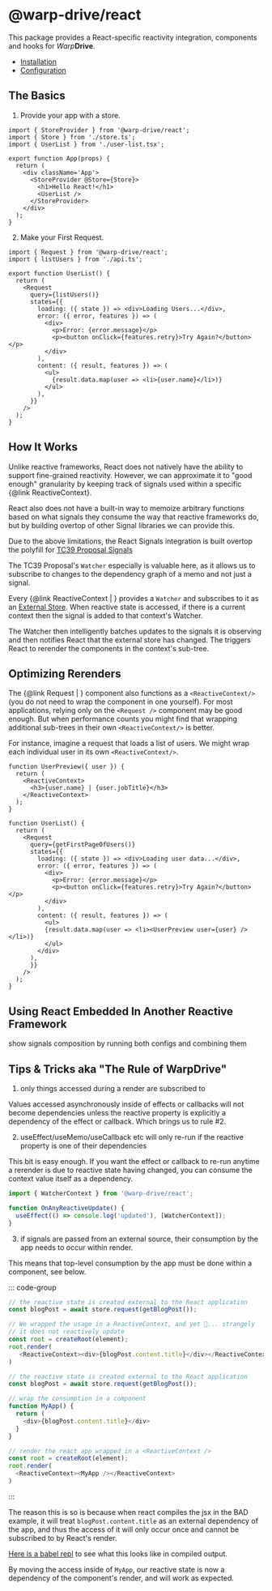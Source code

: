 # @warp-drive/react

This package provides a React-specific reactivity integration,
components and hooks for *Warp***Drive**.

- [Installation](/guides/1-configuration/1-overview#react)
- [Configuration](/guides/1-configuration/2-setup/1-universal)

## The Basics

1. Provide your app with a store.

```tsx [src/app.tsx]
import { StoreProvider } from '@warp-drive/react';
import { Store } from './store.ts';
import { UserList } from './user-list.tsx';

export function App(props) {
  return (
    <div className='App'>
      <StoreProvider @Store={Store}>
        <h1>Hello React!</h1>
        <UserList />
      </StoreProvider>
    </div>
  );
}
```

2. Make your First Request.

```tsx [src/users.tsx]
import { Request } from '@warp-drive/react';
import { listUsers } from './api.ts';

export function UserList() {
  return (
    <Request
      query={listUsers()}
      states={{
        loading: ({ state }) => <div>Loading Users...</div>,
        error: ({ error, features }) => (
          <div>
            <p>Error: {error.message}</p>
            <p><button onClick={features.retry}>Try Again?</button></p>
          </div>
        ),
        content: ({ result, features }) => (
          <ul>
            {result.data.map(user => <li>{user.name}</li>)}
          </ul>
        ),
      }}
    />
  );
}
```


## How It Works

Unlike reactive frameworks, React does not natively have the ability to support
fine-grained reactivity. However, we can approximate it to "good enough"
granularity by keeping track of signals used within a specific {@link ReactiveContext}.

React also does not have a built-in way to memoize arbitrary functions based on
what signals they consume the way that reactive frameworks do, but by building
overtop of other Signal libraries we can provide this.

Due to the above limitations, the React Signals integration is built
overtop the polyfill for [TC39 Proposal Signals](https://github.com/tc39/proposal-signals)

The TC39 Proposal's `Watcher` especially is valuable here, as it allows us to subscribe to changes
to the dependency graph of a memo and not just a signal.

Every {@link ReactiveContext | <ReactiveContext />} provides a `Watcher` and subscribes to it as
an [External Store](https://react.dev/reference/react/useSyncExternalStore). When reactive state is
accessed, if there is a current context then the signal is added to that context's Watcher.

The Watcher then intelligently batches updates to the signals it is observing and then notifies React
that the external store has changed. The triggers React to rerender the components in the context's
sub-tree.

## Optimizing Rerenders

The {@link Request | <Request />} component also functions as a `<ReactiveContext/>` (you do not need to wrap the component
in one yourself). For most applications, relying only on the `<Request />` component may be good enough. But when performance
counts you might find that wrapping additional sub-trees in their own `<ReactiveContext/>` is better.

For instance, imagine a request that loads a list of users. We might wrap each individual user in its own `<ReactiveContext/>`.

```tsx
function UserPreview({ user }) {
  return (
    <ReactiveContext>
      <h3>{user.name} | {user.jobTitle}</h3>
    </ReactiveContext>
  );
}

function UserList() {
  return (
    <Request
      query={getFirstPageOfUsers()}
      states={{
        loading: ({ state }) => <div>Loading user data...</div>,
        error: ({ error, features }) => (
          <div>
            <p>Error: {error.message}</p>
            <p><button onClick={features.retry}>Try Again?</button></p>
          </div>
        ),
        content: ({ result, features }) => (
          <ul>
          {result.data.map(user => <li><UserPreview user={user} /></li>)}
          </ul>
        </div>
      ),
      }}
    />
  );
}
```

## Using React Embedded In Another Reactive Framework

show signals composition by running both configs and combining them

## Tips & Tricks aka "The Rule of WarpDrive"

1. only things accessed during a render are subscribed to

Values accessed asynchronously inside of effects or callbacks will not become dependencies unless the reactive
property is explicitly a dependency of the effect or callback. Which brings us to rule #2.

2. useEffect/useMemo/useCallback etc will only re-run if the reactive property is one of their dependencies

This bit is easy enough. If you want the effect or callback to re-run anytime a rerender is due to reactive state
having changed, you can consume the context value itself as a dependency.

```ts
import { WatcherContext } from '@warp-drive/react';

function OnAnyReactiveUpdate() {
  useEffect(() => console.log('updated'), [WatcherContext]);
}
```

3. if signals are passed from an external source, their consumption by the app needs to occur within render.

This means that top-level consumption by the app must be done within a component, see below.

::: code-group

```ts [❌-BAD]
// the reactive state is created external to the React application
const blogPost = await store.request(getBlogPost());

// We wrapped the usage in a ReactiveContext, and yet 🤔... strangely
// it does not reactively update
const root = createRoot(element);
root.render(
   <ReactiveContext><div>{blogPost.content.title}</div></ReactiveContext>
)
```

```ts [✅-GOOD]
// the reactive state is created external to the React application
const blogPost = await store.request(getBlogPost());

// wrap the consumption in a component
function MyApp() {
  return (
    <div>{blogPost.content.title}</div>
  }
}

// render the react app wrapped in a <ReactiveContext />
const root = createRoot(element);
root.render(
  <ReactiveContext><MyApp /></ReactiveContext>
)
```

:::

The reason this is so is because when react compiles the jsx in the BAD example, it will treat `blogPost.content.title` as
an external dependency of the app, and thus the access of it will only occur once and cannot be subscribed to by React's render.

[Here is a babel repl](https://babeljs.io/repl#?config_lz=N4IgZglgNgpgdgQwLYxALhAJxgBygOgCsBnADxABoQdtiYAXY9AbWZHgDdLR6FMBzBkwxQExegAIAjBIDCAC0wB7FBI4xMxCErhMqSJQBMArrGFgEUOgF8AuhTbYEAY3rcsxuPQgp0IBMb0KgjeziB29iDESsaYzjAAKgCeOKgYBiaw4UA&code_lz=JYWwDg9gTgLgBAJQKYEMDG8BmUIjgcilQ3wG4AoUSWRYmAEQHkBZObXAo9GAWgBNcAejQAbYEgB2MMuXJoIEgM7wQATwDKMFDCRwAvAQAWSESIhwA7tBF8Z5ZNybMAdGi46EECDAAUAtACuIJIwzgDmSDAAoiJIwVIAQqoAknw-hF7SAJRZzkQSfEhQPuRwcAA8DhjOmlDAGMwQhQB8pWUVfMAAbs0A3mqa2kgAvuWCnT1tY1WhtfUwjS3kWRRAA&lineWrap=true&version=7.28.3) to see what this looks like in compiled output.

By moving the access inside of `MyApp`, our reactive state is now a dependency of the component's render, and will work as expected.

